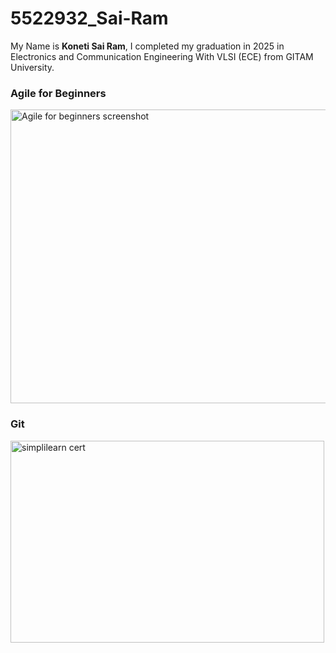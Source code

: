 # 5522932_Sai-Ram
My Name is **Koneti Sai Ram**, I completed my graduation in 2025 in Electronics and Communication Engineering With VLSI (ECE) from GITAM University. 

### Agile for Beginners
<img width="956" height="470" alt="Agile for beginners screenshot" src="https://github.com/user-attachments/assets/3aa67fcd-0bcb-4123-9220-2efd51f41df2" />

### Git 
<img width="502" height="323" alt="simplilearn cert" src="https://github.com/user-attachments/assets/b3ea1799-6065-466a-a14b-3923af55a7a2" />
